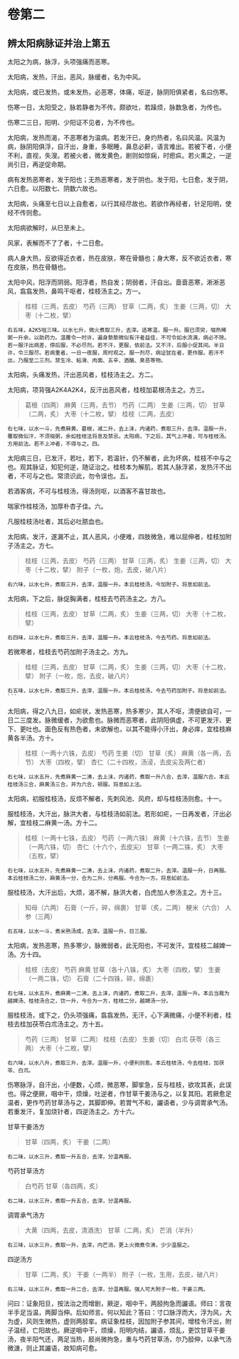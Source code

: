 # 卷第二

## 辨太阳病脉证并治上第五

太阳之为病，脉浮，头项强痛而恶寒。

太阳病，发热，汗出，恶风，脉缓者，名为中风。

太阳病，或已发热，或未发热，必恶寒，体痛，呕逆，脉阴阳俱紧者，名曰伤寒。

伤寒一日，太阳受之，脉若静者为不传。颇欲吐，若躁烦，脉数急者，为传也。

伤寒二三日，阳明、少阳证不见者，为不传也。

太阳病，发热而渴，不恶寒者为温病。若发汗已，身灼热者，名曰风温。风温为病，脉阴阳俱浮，自汗出，身重，多眠睡，鼻息必鼾，语言难出。若被下者，小便不利，直视，失溲。若被火者，微发黄色，剧则如惊痫，时瘛疭。若火熏之，一逆尚引日，再逆促命期。

病有发热恶寒者，发于阳也；无热恶寒者，发于阴也。发于阳，七日愈，发于阴，六日愈。以阳数七、阴数六故也。

太阳病，头痛至七日以上自愈者，以行其经尽故也。若欲作再经者，针足阳明，使经不传则愈。

太阳病欲解时，从巳至未上。

风家，表解而不了了者，十二日愈。

病人身大热，反欲得近衣者，热在皮肤，寒在骨髓也；身大寒，反不欲近衣者，寒在皮肤，热在骨髓也。

太阳中风，阳浮而阴弱。阳浮者，热自发；阴弱者，汗自出。啬啬恶寒，淅淅恶风，翕翕发热，鼻鸣干呕者，桂枝汤主之。方一。

> 桂枝（三两，去皮） 芍药（三两） 甘草（二两，炙） 生姜（三两，切） 大枣（十二枚，擘）

    右五味，A2K5咀三味。以水七升，微火煮取三升，去滓。适寒温，服一升。服已须臾，啜热稀粥一升余，以助药力。温覆令一时许，遍身漐漐微似有汗者益佳，不可令如水流漓，病必不除。若一服汗出病差，停后服，不必尽剂。若不汗，更服，依前法。又不汗，后服小促其间。半日许，令三服尽。若病重者，一日一夜服，周时观之。服一剂尽，病证犹在者，更作服。若汗不出，乃服至二三剂。禁生冷、粘滑、肉面、五辛、酒酪、臭恶等物。

太阳病，头痛发热，汗出恶风者，桂枝汤主之。方二。

太阳病，项背强A2K4A2K4，反汗出恶风者，桂枝加葛根汤主之。方三。

> 葛根（四两） 麻黄（三两，去节） 芍药（二两） 生姜（三两，切） 甘草（二两，炙） 大枣（十二枚，擘） 桂枝（二两，去皮）

    右七味，以水一斗，先煮麻黄、葛根，减二升，去上沫，内诸药，煮取三升，去滓。温服一升，覆取微似汗，不须啜粥，余如桂枝法将息及禁忌。太阳病，下之后，其气上冲者，可与桂枝汤。方用前法。若不上冲者，不得与之。四。

太阳病三日，已发汗，若吐，若下，若温针，仍不解者，此为坏病，桂枝不中与之也。观其脉证，知犯何逆，随证治之。桂枝本为解肌，若其人脉浮紧，发热汗不出者，不可与之也。常须识此，勿令误也。五。

若酒客病，不可与桂枝汤，得汤则呕，以酒客不喜甘故也。

喘家作桂枝汤，加厚朴杏子佳。六。

凡服桂枝汤吐者，其后必吐脓血也。

太阳病，发汗，遂漏不止，其人恶风，小便难，四肢微急，难以屈伸者，桂枝加附子汤主之。方七。

> 桂枝（三两，去皮） 芍药（三两） 甘草（三两，炙） 生姜（三两，切） 大枣（十二枚，擘） 附子（一枚，炮，去皮，破八片）

    右六味，以水七升，煮取三升，去滓，温服一升。本云桂枝汤，今加附子。将息如前法。

太阳病，下之后，脉促胸满者，桂枝去芍药汤主之。方八。

> 桂枝（三两，去皮） 甘草（二两，炙） 生姜（三两，切） 大枣（十二枚，擘）

    右四味，以水七升，煮取三升，去滓，温服一升。本云桂枝汤，今去芍药。将息如前法。

若微寒者，桂枝去芍药加附子汤主之。方九。

> 桂枝（三两，去皮） 甘草（二两，炙） 生姜（三两，切） 大枣（十二枚，擘） 附子（一枚，炮，去皮，破八片）

    右五味，以水七升，煮取三升，去滓，温服一升。本云桂枝汤，今去芍药加附子。将息如前法。```

太阳病，得之八九日，如疟状，发热恶寒，热多寒少，其人不呕，清便欲自可，一日二三度发。脉微缓者，为欲愈也。脉微而恶寒者，此阴阳俱虚，不可更发汗、更下、更吐也。面色反有热色者，未欲解也，以其不能得小汗出，身必痒，宜桂枝麻黄各半汤。方十。

> 桂枝（一两十六铢，去皮） 芍药 生姜（切） 甘草（炙） 麻黄（各一两，去节） 大枣（四枚，擘） 杏仁（二十四枚，汤浸，去皮尖及两仁者）

    右七味，以水五升，先煮麻黄一二沸，去上沫，内诸药，煮取一升八合，去滓，温服六合。本云桂枝汤三合，麻黄汤三合，并为六合，顿服。将息如上法。

太阳病，初服桂枝汤，反烦不解者，先刺风池、风府，却与桂枝汤则愈。十一。

服桂枝汤，大汗出，脉洪大者，与桂枝汤如前法。若形如疟，一日再发者，汗出必解，宜桂枝二麻黄一汤。方十二。

> 桂枝（一两十七铢，去皮） 芍药（一两六铢） 麻黄（十六铢，去节） 生姜（一两六铢，切） 杏仁（十六个，去皮尖） 甘草（一两二铢，炙） 大枣（五枚，擘）

    右七味，以水五升，先煮麻黄一二沸，去上沫，内诸药，煮取二升，去滓。温服一升，日再服。本云桂枝汤二分，麻黄汤一分，合为二升，分再服。今合为一方。将息如前法。

服桂枝汤，大汗出后，大烦，渴不解，脉洪大者，白虎加人参汤主之。方十三。

> 知母（六两） 石膏（一斤，碎，绵裹） 甘草（炙，二两） 粳米（六合） 人参（三两）

    右五味，以水一斗，煮米熟汤成，去滓。温服一升，日三服。

太阳病，发热恶寒，热多寒少，脉微弱者，此无阳也，不可发汗。宜桂枝二越婢一汤。方十四。

> 桂枝（去皮） 芍药 麻黄 甘草（各十八铢，炙） 大枣（四枚，擘） 生姜（一两二铢，切） 石膏（二十四铢，碎，绵裹）

    右七味，以水五升，煮麻黄一二沸，去上沫，内诸药，煮取二升，去滓，温服一升。本云当裁为越婢汤、桂枝汤合之，饮一升，今合为一方，桂枝二分，越婢汤一分。

服桂枝汤，或下之，仍头项强痛，翕翕发热，无汗，心下满微痛，小便不利者，桂枝去桂加茯苓白朮汤主之。方十五。

> 芍药（三两） 甘草（二两） 桂枝（去皮） 生姜（切） 白朮 茯苓（各三两） 大枣（十二枚，擘）

    右六味，以水八升，煮取三升，去滓。温服一升，小便利则愈。本云桂枝汤，今去桂枝，加茯苓、白朮。

伤寒脉浮，自汗出，小便数，心烦，微恶寒，脚挛急，反与桂枝，欲攻其表，此误也。得之便厥，咽中干，烦燥，吐逆者，作甘草干姜汤与之，以复其阳。若厥愈足温者，更作芍药甘草汤与之，其脚即伸。若胃气不和，讝语者，少与调胃承气汤。若重发汗，复加烧针者，四逆汤主之。方十六。

甘草干姜汤方

> 甘草（四两，炙） 干姜（二两）

    右二味，以水三升，煮取一升五合，去滓，分温再服。

芍药甘草汤方

> 白芍药 甘草（各四两，炙）

    右二味，以水三升，煮取一升五合，去滓，分温再服。

调胃承气汤方

> 大黄（四两，去皮，清酒洗） 甘草（二两，炙） 芒消（半升）

    右三味，以水三升，煮取一升，去滓，内芒消，更上火微煮令沸，少少温服之。

四逆汤方

> 甘草（二两，炙） 干姜（一两半） 附子（一枚，生用，去皮，破八片）

    右三味，以水三升，煮取一升二合，去滓，分温再服。强人可大附子一枚，干姜三两。

问曰：证象阳旦，按法治之而增剧，厥逆，咽中干，两胫拘急而讝语。师曰：言夜半手足当温，两脚当伸。后如师言。何以知此？答曰：寸口脉浮而大，浮为风，大为虚，风则生微热，虚则两胫挛。病证象桂枝，因加附子参其间，增桂令汗出，附子温经，亡阳故也。厥逆咽中干，烦燥，阳明内结，讝语，烦乱，更饮甘草干姜汤，夜半阳气还，两足当热，胫尚微拘急，重与芍药甘草汤，尔乃胫伸，以承气汤微溏，则止其讝语，故知病可愈。